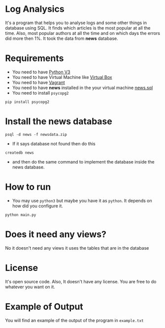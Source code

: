# Log Analysics
It's a program that helps you to analyse logs and some other things in database using SQL. It finds which articles is the most popular at all the time. Also, most popular authors at all the time and on which days the errors did more then 1%.
It took the data from **news** database.

# Requirements
- You need to have [Python V3](https://www.python.org/)
- You need to have Virtual Machine like [Virtual Box](https://www.virtualbox.org)
- You need to have [Vagrant](https://www.vagrantup.com/)
- You need to have **news** installed in the your virtual machine [news.sql](https://d17h27t6h515a5.cloudfront.net/topher/2016/August/57b5f748_newsdata/newsdata.zip)
- You need to install `psycopg2`
```
pip install psycopg2
```

# Install the news database
```
psql -d news -f newsdata.zip
```
- If it says database not found then do this
```
createdb news
```
- and then do the same command to implement the database inside the news database.

# How to run
- You may use `python3` but maybe you have it as `python`. It depends on how did you configure it.
```
python main.py
```
# Does it need any views?
No it doesn't need any views it uses the tables that are in the database

# License
It's open source code. Also, It doesn't have any license. You are free to do whatever you want on it.

# Example of Output
You will find an example of the output of the program in `example.txt`